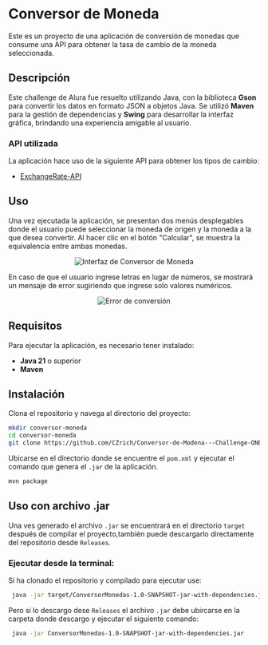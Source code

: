 # Conversor de Moneda

Este es un proyecto de una aplicación de conversión de monedas que consume una API para obtener la tasa de cambio de la moneda seleccionada.

## Descripción

Este challenge de Alura fue resuelto utilizando Java, con la biblioteca **Gson** para convertir los datos en formato JSON a objetos Java. Se utilizó **Maven** para la gestión de dependencias y **Swing** para desarrollar la interfaz gráfica, brindando una experiencia amigable al usuario.

### API utilizada

La aplicación hace uso de la siguiente API para obtener los tipos de cambio:

- [ExchangeRate-API](https://www.exchangerate-api.com/)

## Uso

Una vez ejecutada la aplicación, se presentan dos menús desplegables donde el usuario puede seleccionar la moneda de origen y la moneda a la que desea convertir. Al hacer clic en el botón "Calcular", se muestra la equivalencia entre ambas monedas.

<p align="center">
  <img src="https://github.com/user-attachments/assets/bd370442-a8dc-440c-9e02-20e506d858e8" alt="Interfaz de Conversor de Moneda">
</p>

En caso de que el usuario ingrese letras en lugar de números, se mostrará un mensaje de error sugiriendo que ingrese solo valores numéricos.

<p align="center">
  <img src="https://github.com/user-attachments/assets/446ebdb9-cd6a-4170-b1a5-b82c5ad5294c" alt="Error de conversión">
</p>

## Requisitos

Para ejecutar la aplicación, es necesario tener instalado:

- **Java 21** o superior
- **Maven**

## Instalación

Clona el repositorio y navega al directorio del proyecto:

  ```bash
  mkdir conversor-moneda
  cd conversor-moneda
  git clone https://github.com/CZrich/Conversor-de-Modena---Challenge-ONE--Java-Back-end.git 
   ```
Ubicarse en el directorio donde se encuentre el `pom.xml` y ejecutar el comando que genera el `.jar` de la aplicación.
  ```bash
  mvn package
   ```

## Uso con archivo .jar

Una ves generado  el archivo `.jar`  se encuentrará en el directorio `target` después de compilar el proyecto,también puede descargarlo directamente del repositorio desde `Releases`.

### Ejecutar desde la terminal:
Si  ha clonado el repositorio y  compilado para ejecutar use:
```bash
 java -jar target/ConversorMonedas-1.0-SNAPSHOT-jar-with-dependencies.jar 
```
Pero si lo descargo dese `Releases` el archivo `.jar` debe ubircarse en la carpeta donde descargo y ejecutar el siguiente comando:
```bash
 java -jar ConversorMonedas-1.0-SNAPSHOT-jar-with-dependencies.jar 
```

